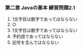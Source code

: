 ### 第二章 Javaの基本 練習問題2.1       
1. 1文字目は数字であってはならない      
2. ○        
3. 1文字目は数字であってはならない       
4. 予約語であってはならない
5. 記号を含んではならない       

